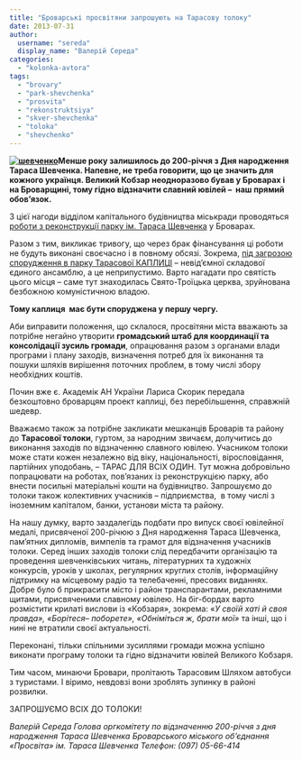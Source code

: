 ```yaml
---
title: "Броварські просвітяни запрошують на Тарасову толоку"
date: 2013-07-31
author: 
  username: "sereda"
  display_name: "Валерій Середа"
categories: 
  - "kolonka-avtora"
tags: 
  - "brovary"
  - "park-shevchenka"
  - "prosvita"
  - "rekonstruktsiya"
  - "skver-shevchenka"
  - "toloka"
  - "shevchenko"
---
```


**[![шевченко](https://mpz.brovary.org/wp-content/uploads/2013/07/shevchenko.jpg)](https://mpz.brovary.org/wp-content/uploads/2013/07/shevchenko.jpg)Менше року залишилось до 200-річчя з Дня народження Тараса Шевченка. Напевне, не треба говорити, що це значить для кожного українця. Великий Кобзар неодноразово бував у Броварах і на Броварщині, тому гідно відзначити славний ювілей –  наш прямий обов’язок.**

З цієї нагоди відділом капітального будівництва міськради проводяться [роботи з реконструкції парку ім. Тараса Шевченка](https://mpz.brovary.org/do-200-richchya-kobzarya-brovarchanam-obitsyayut-onovleniy-park-im-t-g-shevchenka/) у Броварах.

Разом з тим, викликає тривогу, що через брак фінансування ці роботи не будуть виконані своєчасно і в повному обсязі. Зокрема, [під загрозою спорудження в парку Тарасової КАПЛИЦІ](https://mpz.brovary.org/rekonstruktsiya-skveru-imeni-tarasa-shevchenka-peredistoriya-kontseptsiya-ta-ninishniy-stan/) – невід’ємної складової єдиного ансамблю, а це неприпустимо. Варто нагадати про святість цього місця – саме тут знаходилась Свято-Троїцька церква, зруйнована безбожною комуністичною владою.

**Тому каплиця  має бути споруджена у першу чергу.**

Аби виправити положення, що склалося, просвітяни міста вважають за потрібне негайно утворити **громадський штаб для координації та консолідації зусиль громади**, опрацювання разом з органами влади програми і плану заходів, визначення потреб для їх виконання та пошуки шляхів вирішення поточних проблем, в тому числі збору необхідних коштів.

Почин вже є. Академік АН України Лариса Скорик передала безкоштовно броварцям проект каплиці, без перебільшення, справжній шедевр.

Вважаємо також за потрібне закликати мешканців Броварів та району до **Тарасової толоки**, гуртом, за народним звичаєм, долучитись до виконання заходів по відзначенню славного ювілею. Учасником толоки може стати кожен незалежно від віку, національності, віросповідання, партійних уподобань, – ТАРАС ДЛЯ ВСІХ ОДИН. Тут можна добровільно попрацювати на роботах, пов’язаних із реконструкцією парку, або внести посильні матеріальні кошти на будівництво. Запрошуємо до толоки також колективних учасників – підприємства,  в тому числі з іноземним капіталом, банки, установи міста та району.

На нашу думку, варто заздалегідь подбати про випуск своєї ювілейної медалі, присвяченої 200-річюю з Дня народження Тараса Шевченка, пам’ятних дипломів, вимпелів та грамот для відзначення учасників толоки. Серед інших заходів толоки слід передбачити організацію та проведення шевченківських читань, літературних та художніх конкурсів, уроків у школах, регулярних круглих столів, інформаційну підтримку на місцевому радіо та телебаченні, пресових виданнях. Добре було б прикрасити місто і район транспарантами, рекламними щитами, присвяченими славному ювілею. На біг-бордах варто розмістити крилаті вислови із «Кобзаря», зокрема: «_У своїй хаті й своя правда»,_ _«Борітеся– поборете»,_ _«Обніміться ж, брати мої»_ та інші, що і нині не втратили своєї актуальності.

Переконані, тільки спільними зусиллями громади можна успішно виконати програму толоки та гідно відзначити ювілей Великого Кобзаря.

Тим часом, минаючи Бровари, пролітають Тарасовим Шляхом автобуси з туристами. І віримо, невдовзі вони зроблять зупинку в районі розвилки.

ЗАПРОШУЄМО ВСІХ ДО ТОЛОКИ!

_Валерій Середа Голова оргкомітету по відзначенню 200-річчя з дня народження Тараса Шевченка Броварського міського об’єднання «Просвіта» ім. Тараса Шевченка Телефон: (097) 05-66-414_
